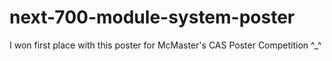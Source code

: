# next-700-module-system-poster
I won first place with this poster for McMaster's CAS Poster Competition ^_^
